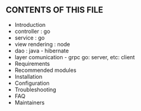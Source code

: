 CONTENTS OF THIS FILE
---------------------
 * Introduction
  * controller : go
  * service : go
  * view rendering : node
  * dao : java - hibernate
  * layer comunication - grpc go: server, etc: client
 * Requirements
 * Recommended modules
 * Installation
 * Configuration
 * Troubleshooting
 * FAQ
 * Maintainers
